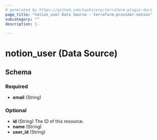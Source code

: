 ```yaml
---
# generated by https://github.com/hashicorp/terraform-plugin-docs
page_title: "notion_user Data Source - terraform-provider-notion"
subcategory: ""
description: |-
  
---
```


# notion_user (Data Source)





<!-- schema generated by tfplugindocs -->
## Schema

### Required

- **email** (String)

### Optional

- **id** (String) The ID of this resource.
- **name** (String)
- **user_id** (String)


